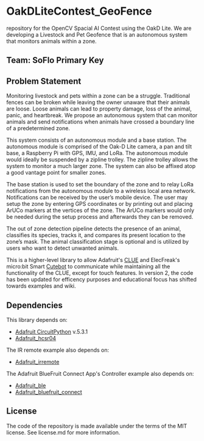 # OakDLiteContest_GeoFence
repository for the OpenCV Spacial AI Contest using the OakD Lite. We are developing a Livestock and Pet Geofence that is an autonomous system that monitors animals within a zone.

## Team: SoFlo Primary Key

## Problem Statement
Monitoring livestock and pets within a zone can be a struggle. Traditional fences can be broken while leaving the owner unaware that their animals are loose. Loose animals can lead to property damage, loss of the animal, panic, and heartbreak. We propose an autonomous system that can monitor animals and send notifications when animals have crossed a boundary line of a predetermined zone.

This system consists of an autonomous module and a base station. The autonomous module is comprised of the Oak-D Lite camera, a pan and tilt base, a Raspberry Pi with GPS, IMU, and LoRa. The autonomous module would ideally be suspended by a zipline trolley. The zipline trolley allows the system to monitor a much larger zone. The system can also be affixed atop a good vantage point for smaller zones.

The base station is used to set the boundary of the zone and to relay LoRa notifications from the autonomous module to a wireless local area network. Notifications can be received by the user’s mobile device. The user may setup the zone by entering GPS coordinates or by printing out and placing ArUCo markers at the vertices of the zone. The ArUCo markers would only be needed during the setup process and afterwards they can be removed.

The out of zone detection pipeline detects the presence of an animal, classifies its species, tracks it, and compares its present location to the zone’s mask. The animal classification stage is optional and is utilized by users who want to detect unwanted animals.


This is a higher-level library to allow Adafruit's [CLUE](https://www.adafruit.com/product/4500) and ElecFreak's micro:bit Smart [Cutebot](https://www.elecfreaks.com/micro-bit-smart-cutebot.html) to communicate while maintaining all the functionality of the CLUE, except for touch features. In version 2, the code has been updated for efficency purposes and educational focus has shifted towards examples and wiki.

## Dependencies
This library depends on:
* [Adafruit CircuitPython](https://github.com/adafruit/circuitpython) v.5.3.1
* [Adafruit_hcsr04](https://github.com/adafruit/Adafruit_CircuitPython_HCSR04)

The IR remote example also depends on:
* [Adafruit_irremote](https://github.com/adafruit/Adafruit_CircuitPython_IRRemote)

The Adafruit BlueFruit Connect App's Controller example also depends on:
* [Adafruit_ble](https://github.com/adafruit/Adafruit_CircuitPython_BLE)
* [Adafruit_bluefruit_connect](https://github.com/adafruit/Adafruit_CircuitPython_BluefruitConnect)

## License
The code of the repository is made available under the terms of the MIT license. See license.md for more information.
